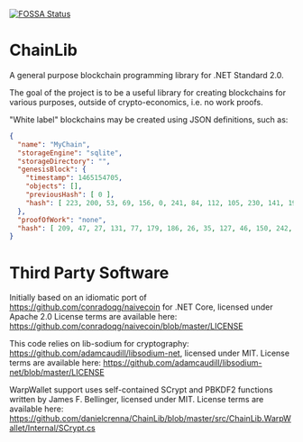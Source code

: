 [![FOSSA Status](https://app.fossa.io/api/projects/git%2Bgithub.com%2Fdanielcrenna%2FChainLib.svg?type=shield)](https://app.fossa.io/projects/git%2Bgithub.com%2Fdanielcrenna%2FChainLib?ref=badge_shield)

ChainLib
=========

A general purpose blockchain programming library for .NET Standard 2.0.

The goal of the project is to be a useful library for creating blockchains for various purposes, outside of crypto-economics, i.e. no work proofs.

"White label" blockchains may be created using JSON definitions, such as:

```json
{
  "name": "MyChain",
  "storageEngine": "sqlite",
  "storageDirectory": "",
  "genesisBlock": {
    "timestamp": 1465154705,
    "objects": [],
    "previousHash": [ 0 ],
    "hash": [ 223, 200, 53, 69, 156, 0, 241, 84, 112, 105, 230, 141, 19, 145, 92, 120, 96, 73, 218, 216, 195, 150, 243, 213, 69, 192, 77, 148, 75, 47, 111, 149 ]
  },
  "proofOfWork": "none",
  "hash": [ 209, 47, 27, 131, 77, 179, 186, 26, 35, 127, 46, 150, 242, 141, 251, 47, 70, 14, 188, 126, 33, 176, 205, 113, 72, 50, 50, 139, 71, 9, 188, 181 ]
}
```

Third Party Software
====================

Initially based on an idiomatic port of https://github.com/conradoqg/naivecoin for .NET Core, licensed under Apache 2.0
License terms are available here: https://github.com/conradoqg/naivecoin/blob/master/LICENSE

This code relies on lib-sodium for cryptography: https://github.com/adamcaudill/libsodium-net, licensed under MIT.
License terms are available here: https://github.com/adamcaudill/libsodium-net/blob/master/LICENSE

WarpWallet support uses self-contained SCrypt and PBKDF2 functions written by James F. Bellinger, licensed under MIT.
License terms are available here: https://github.com/danielcrenna/ChainLib/blob/master/src/ChainLib.WarpWallet/Internal/SCrypt.cs